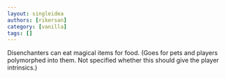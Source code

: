 ```yaml
---
layout: singleidea
authors: [rikersan]
category: [vanilla]
tags: []
---
```

Disenchanters can eat magical items for food. (Goes for pets and players polymorphed into them. Not specified whether this should give the player intrinsics.)
